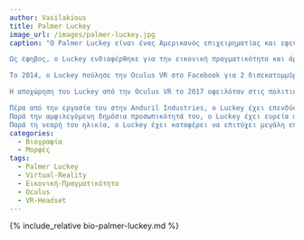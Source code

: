 ```yaml
---
author: Vasilakious
title: Palmer Luckey
image_url: /images/palmer-luckey.jpg
caption: "Ο Palmer Luckey είναι ένας Αμερικανός επιχειρηματίας και εφευρέτης, γνωστός ως ο ιδρυτής της Oculus VR και εφευρέτης του κράνους εικονικής πραγματικότητας Oculus Rift. Γεννήθηκε στις 19 Σεπτεμβρίου 1992 στο Long Beach της Καλιφόρνιας.

Ως έφηβος, ο Luckey ενδιαφέρθηκε για την εικονική πραγματικότητα και άρχισε να κατασκευάζει τα δικά του πρωτότυπα VR στο γκαράζ των γονιών του. Το 2012, ξεκίνησε μια εκστρατεία Kickstarter για να χρηματοδοτήσει την ανάπτυξη ενός κράνους VR, το οποίο ονόμασε Oculus Rift. Η εκστρατεία ήταν μια τεράστια επιτυχία, συγκεντρώνοντας πάνω από 2 εκατομμύρια δολάρια και τράβηξε γρήγορα την προσοχή της τεχνολογικής βιομηχανίας.

Το 2014, ο Luckey πούλησε την Oculus VR στο Facebook για 2 δισεκατομμύρια δολάρια, κάνοντάς τον ένα από τους πιο νέους αυτοδημιούργητους δισεκατομμυριούχους στον κόσμο. Συνέχισε να εργάζεται ως τεχνικός σύμβουλος για την Oculus VR και επινόησε πολλά άλλα τεχνολογικά εφέ εικονικής πραγματικότητας, όπως τα Oculus Touch controllers και η τεχνική Foveated Rendering, η οποία βοηθά στη μείωση του υπολογιστικού φόρτου της αναπαραγωγής υψηλής ποιότητας γραφικών VR.

Η αποχώρηση του Luckey από την Oculus VR το 2017 οφειλόταν στις πολιτικές του απόψεις και τη στήριξή του σε συντηρητικές αιτίες, οι οποίες συγκρούονταν με το πιο φιλελεύθερο εταιρικό πολιτισμό του Facebook. Αργότερα αποκάλυψε ότι είχε δωρίσει χρήματα σε μια οργάνωση που στήριζε τον Trump και δημιούργησε αντι-Hillary Clinton μέμο.

Πέρα από την εργασία του στην Anduril Industries, ο Luckey έχει επενδύσει επίσης σε αρκετές άλλες νεοφυείς επιχειρήσεις τεχνολογίας, συμπεριλαμβανομένης της εταιρείας εκτύπωσης 3D Carbon και της πλατφόρμας περιεχομένου VR Sansar.
Παρά την αμφιλεγόμενη δημόσια προσωπικότητά του, ο Luckey έχει ευρεία αναγνώριση στην τεχνολογική βιομηχανία για τις συνεισφορές του στην εικονική πραγματικότητα και στην ανάπτυξη της τεχνολογίας VR. Το 2016, η Forbes τον ανέδειξε ως έναν από τους 30 κάτω των 30 επιχειρηματίες στον κλάδο της τεχνολογίας. Το 2017, οι Time και Business Insider τον ανέδειξαν ως έναν από τους 100 πιο επιρρεπείς στον κόσμο ανθρώπους.
Παρά τη νεαρή του ηλικία, ο Luckey έχει καταφέρει να επιτύχει μεγάλη επιρροή στην τεχνολογική βιομηχανία και να προωθήσει την ανάπτυξη της τεχνολογίας εικονικής πραγματικότητας σε νέα επίπεδα."
categories:
  - Βιογραφία 
  - Μορφές 
tags:
  - Palmer Luckey
  - Virtual-Reality 
  - Εικονική-Πραγματικότητα
  - Oculus
  - VR-Headset
---
```


{% include_relative bio-palmer-luckey.md %}
